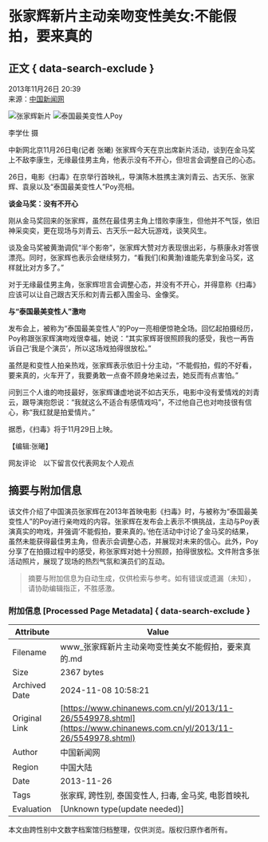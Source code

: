 # 张家辉新片主动亲吻变性美女:不能假拍，要来真的 

## 正文 { data-search-exclude }


2013年11月26日 20:39  
来源：[中国新闻网](http://www.chinanews.com/)

![张家辉新片](http://www.chinanews.com/fileftp/2020/03/2020-03-11/U194P4T47D46410F978DT20200311093349.jpg)
![泰国最美变性人Poy](http://www.chinanews.com/fileftp/2020/03/2020-03-11/U194P4T47D46410F977DT20200311083723.jpg)

李学仕 摄

中新网北京11月26日电(记者 张曦) 张家辉今天在京出席新片活动，谈到在金马奖上不敌李康生，无缘最佳男主角，他表示没有不开心，但坦言会调整自己的心态。

26日，电影《扫毒》在京举行首映礼，导演陈木胜携主演刘青云、古天乐、张家辉、袁泉以及“泰国最美变性人”Poy亮相。

**谈金马奖：没有不开心**

刚从金马奖回来的张家辉，虽然在最佳男主角上惜败李康生，但他并不气馁，依旧神采奕奕，更在现场与刘青云、古天乐一起大玩游戏，谈笑风生。

谈及金马奖被黄渤调侃“半个影帝”，张家辉大赞对方表现很出彩，与蔡康永对答很漂亮。同时，张家辉也表示会继续努力，“看我们(和黄渤)谁能先拿到金马奖，这样就比对方多了。”

对于无缘最佳男主角，张家辉坦言会调整心态，并没有不开心，并得意称《扫毒》应该可以让自己跟古天乐和刘青云都入围金马、金像奖。

**与“泰国最美变性人”激吻**

发布会上，被称为“泰国最美变性人”的Poy一亮相便惊艳全场。回忆起拍摄经历，Poy称跟张家辉演吻戏很幸福，她说：“其实家辉哥很照顾我的感受，我也一再告诉自己‘我是个演员’，所以这场戏拍得很放松。”

虽然是和变性人拍亲热戏，张家辉表示依旧十分主动，“不能假拍，假的不好看，要来真的，火车开了，我要勇敢一点奋不顾身地亲过去，她反而有点害怕。”

问到三个人谁的吻技最好，张家辉谦虚地说不如古天乐，电影中没有爱情戏的刘青云，跟导演抱怨说：“我就这么不适合有感情戏吗”，不过他自己也对吻技很有信心，称“我红就是拍爱情片。”

据悉，《扫毒》将于11月29日上映。

【编辑:张曦】  

网友评论　以下留言仅代表网友个人观点

## 摘要与附加信息

<!-- tcd_abstract -->
该文件介绍了中国演员张家辉在2013年首映电影《扫毒》时，与被称为“泰国最美变性人”的Poy进行亲吻戏的内容。张家辉在发布会上表示不惧挑战，主动与Poy表演真实的吻戏，并强调‘不能假拍，要来真的。’他在活动中讨论了金马奖的结果，虽然未能获得最佳男主角，但表示会调整心态，并展现对未来的信心。此外，Poy分享了在拍摄过程中的感受，称张家辉对她十分照顾，拍得很放松。文件附含多张活动照片，展现了现场的热烈气氛和演员们的互动。
<!-- tcd_abstract_end -->

> 摘要与附加信息为自动生成，仅供检索与参考。如有错误或遗漏（未知），请协助编辑指正，不胜感激。

### 附加信息 [Processed Page Metadata] { data-search-exclude }

| Attribute       | Value                                  |
|-----------------|----------------------------------------|
| Filename        | www_张家辉新片主动亲吻变性美女不能假拍，要来真的.md                             |
| Size            | 2367 bytes                           |
| Archived Date   | 2024-11-08 10:58:21                             |
| Original Link   | [https://www.chinanews.com.cn/yl/2013/11-26/5549978.shtml](https://www.chinanews.com.cn/yl/2013/11-26/5549978.shtml)                       |
| Author          | 中国新闻网                               |
| Region          | 中国大陆                               |
| Date            | 2013-11-26                                 |
| Tags            | 张家辉, 跨性别, 泰国变性人, 扫毒, 金马奖, 电影首映礼                                 |
| Evaluation            | [Unknown type(update needed)]                                 |
<!-- tcd_table_end -->

本文由跨性别中文数字档案馆归档整理，仅供浏览。版权归原作者所有。
